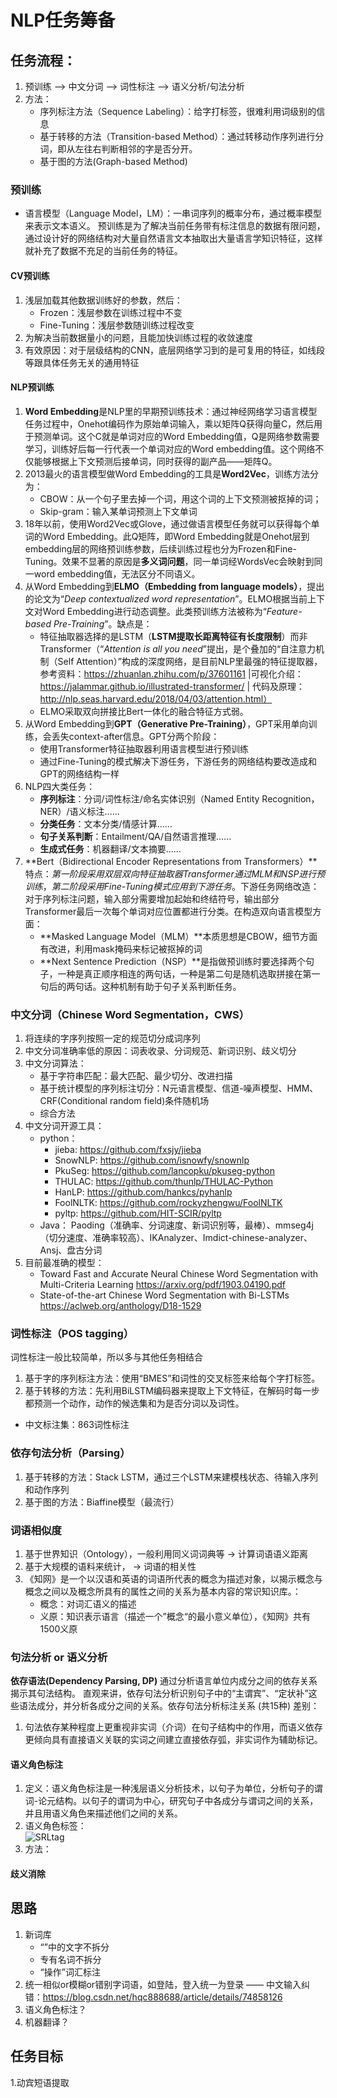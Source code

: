 # NLP任务筹备

## 任务流程：
1. 预训练 --> 中文分词 --> 词性标注 --> 语义分析/句法分析
2. 方法：
    - 序列标注方法（Sequence Labeling）：给字打标签，很难利用词级别的信息
    - 基于转移的方法（Transition-based Method）：通过转移动作序列进行分词，即从左往右判断相邻的字是否分开。
    - 基于图的方法(Graph-based Method)
### 预训练
- 语言模型（Language Model，LM）：一串词序列的概率分布，通过概率模型来表示文本语义。
预训练是为了解决当前任务带有标注信息的数据有限问题，通过设计好的网络结构对大量自然语言文本抽取出大量语言学知识特征，这样就补充了数据不充足的当前任务的特征。
#### CV预训练
1. 浅层加载其他数据训练好的参数，然后：
    - Frozen：浅层参数在训练过程中不变
    - Fine-Tuning：浅层参数随训练过程改变
2. 为解决当前数据量小的问题，且能加快训练过程的收敛速度
3. 有效原因：对于层级结构的CNN，底层网络学习到的是可复用的特征，如线段等跟具体任务无关的通用特征
#### NLP预训练
1. **Word Embedding**是NLP里的早期预训练技术：通过神经网络学习语言模型任务过程中，Onehot编码作为原始单词输入，乘以矩阵Q获得向量C，然后用于预测单词。这个C就是单词对应的Word Embedding值，Q是网络参数需要学习，训练好后每一行代表一个单词对应的Word embedding值。这个网络不仅能够根据上下文预测后接单词，同时获得的副产品——矩阵Q。
2. 2013最火的语言模型做Word Embedding的工具是**Word2Vec**，训练方法分为：
    - CBOW：从一个句子里去掉一个词，用这个词的上下文预测被抠掉的词；
    - Skip-gram：输入某单词预测上下文单词
3. 18年以前，使用Word2Vec或Glove，通过做语言模型任务就可以获得每个单词的Word Embedding。此Q矩阵，即Word Embedding就是Onehot层到embedding层的网络预训练参数，后续训练过程也分为Frozen和Fine-Tuning。效果不显著的原因是**多义词问题**，同一单词经WordsVec会映射到同一word embedding值，无法区分不同语义。
4. 从Word Embedding到**ELMO（Embedding from language models）**，提出的论文为“*Deep contextualized word representation*”。ELMO根据当前上下文对Word Embedding进行动态调整。此类预训练方法被称为“*Feature-based Pre-Training*”。缺点是：
    - 特征抽取器选择的是LSTM（**LSTM提取长距离特征有长度限制**）而非Transformer（“*Attention is all you need*”提出，是个叠加的“自注意力机制（Self Attention）”构成的深度网络，是目前NLP里最强的特征提取器，参考资料：https://zhuanlan.zhihu.com/p/37601161 |可视化介绍：https://jalammar.github.io/illustrated-transformer/ | 代码及原理：http://nlp.seas.harvard.edu/2018/04/03/attention.html）
    - ELMO采取双向拼接比Bert一体化的融合特征方式弱。
5. 从Word Embedding到**GPT（Generative Pre-Training）**，GPT采用单向训练，会丢失context-after信息。GPT分两个阶段：
    - 使用Transformer特征抽取器利用语言模型进行预训练
    - 通过Fine-Tuning的模式解决下游任务，下游任务的网络结构要改造成和GPT的网络结构一样
6. NLP四大类任务：
    - **序列标注**：分词/词性标注/命名实体识别（Named Entity Recognition，NER）/语义标注……
    - **分类任务**：文本分类/情感计算……
    - **句子关系判断**：Entailment/QA/自然语言推理……
    - **生成式任务**：机器翻译/文本摘要……
7. **Bert（Bidirectional Encoder Representations from Transformers）**特点：*第一阶段采用双层双向特征抽取器Transformer通过MLM和NSP进行预训练*，*第二阶段采用Fine-Tuning模式应用到下游任务*。下游任务网络改造：对于序列标注问题，输入部分需要增加起始和终结符号，输出部分Transformer最后一次每个单词对应位置都进行分类。在构造双向语言模型方面：
    - **Masked Language Model（MLM）**本质思想是CBOW，细节方面有改进，利用mask掩码来标记被抠掉的词
    - **Next Sentence Prediction（NSP）**是指做预训练时要选择两个句子，一种是真正顺序相连的两句话，一种是第二句是随机选取拼接在第一句后的两句话。这种机制有助于句子关系判断任务。
### 中文分词（Chinese Word Segmentation，CWS）
1. 将连续的字序列按照一定的规范切分成词序列
2. 中文分词准确率低的原因：词表收录、分词规范、新词识别、歧义切分
3. 中文分词算法：
    - 基于字符串匹配：最大匹配、最少切分、改进扫描
    - 基于统计模型的序列标注切分：N元语言模型、信道-噪声模型、HMM、CRF(Conditional random field)条件随机场
    - 综合方法
4. 中文分词开源工具： 
    - python：
        - jieba: https://github.com/fxsjy/jieba
        - SnowNLP: https://github.com/isnowfy/snownlp
        - PkuSeg: https://github.com/lancopku/pkuseg-python
        - THULAC: https://github.com/thunlp/THULAC-Python
        - HanLP: https://github.com/hankcs/pyhanlp
        - FoolNLTK: https://github.com/rockyzhengwu/FoolNLTK
        - pyltp: https://github.com/HIT-SCIR/pyltp
    - Java： Paoding（准确率、分词速度、新词识别等，最棒）、mmseg4j（切分速度、准确率较高）、IKAnalyzer、Imdict-chinese-analyzer、Ansj、盘古分词
5. 目前最准确的模型：
    - Toward Fast and Accurate Neural Chinese Word Segmentation with Multi-Criteria Learning https://arxiv.org/pdf/1903.04190.pdf
    - State-of-the-art Chinese Word Segmentation with Bi-LSTMs https://aclweb.org/anthology/D18-1529
### 词性标注（POS tagging）
词性标注一般比较简单，所以多与其他任务相结合
1. 基于字的序列标注方法：使用“BMES”和词性的交叉标签来给每个字打标签。
2. 基于转移的方法：先利用BiLSTM编码器来提取上下文特征，在解码时每一步都预测一个动作，动作的候选集和为是否分词以及词性。
- 中文标注集：863词性标注
### 依存句法分析（Parsing）
1. 基于转移的方法：Stack LSTM，通过三个LSTM来建模栈状态、待输入序列和动作序列
2. 基于图的方法：Biaffine模型（最流行）
### 词语相似度
1. 基于世界知识（Ontology），一般利用同义词词典等 -> 计算词语语义距离
2. 基于大规模的语料来统计， -> 词语的相关性
3. 《知网》是一个以汉语和英语的词语所代表的概念为描述对象，以揭示概念与概念之间以及概念所具有的属性之间的关系为基本内容的常识知识库。：
    - 概念：对词汇语义的描述
    - 义原：知识表示语言（描述一个”概念“的最小意义单位），《知网》共有1500义原
### 句法分析 or 语义分析
**依存语法(Dependency Parsing, DP)** 通过分析语言单位内成分之间的依存关系揭示其句法结构。 直观来讲，依存句法分析识别句子中的“主谓宾”、“定状补”这些语法成分，并分析各成分之间的关系。依存句法分析标注关系 (共15种)
差别：
1. 句法依存某种程度上更重视非实词（介词）在句子结构中的作用，而语义依存更倾向具有直接语义关联的实词之间建立直接依存弧，非实词作为辅助标记。
#### 语义角色标注
1. 定义：语义角色标注是一种浅层语义分析技术，以句子为单位，分析句子的谓词-论元结构。以句子的谓词为中心，研究句子中各成分与谓词之间的关系，并且用语义角色来描述他们之间的关系。
2. 语义角色标签：\
![SRLtag](https://pic3.zhimg.com/v2-4ee6b7e3310d8fca9df7a1c0d772a83a_r.jpg)
3. 方法：

#### 歧义消除

## 思路
1. 新词库
    - “”中的文字不拆分
    - 专有名词不拆分
    - “操作”词汇标注
2. 统一相似or模糊or错别字词语，如登陆，登入统一为登录 —— 中文输入纠错：https://blog.csdn.net/hqc888688/article/details/74858126
4. 语义角色标注？
3. 机器翻译？
## 任务目标
1.动宾短语提取
